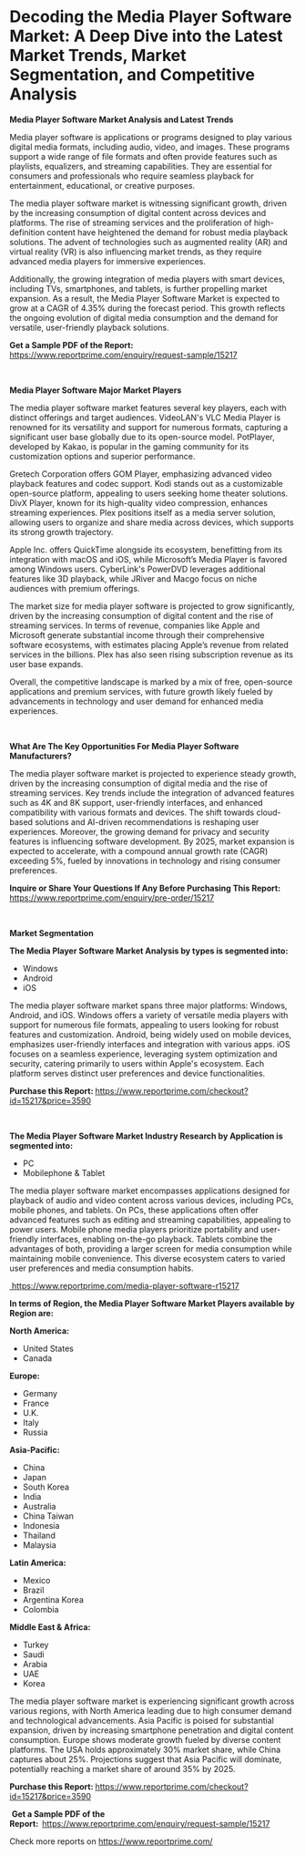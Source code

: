 <p><h1>Decoding the Media Player Software Market: A Deep Dive into the Latest Market Trends, Market Segmentation, and Competitive Analysis</h1></p><p><strong>Media Player Software Market Analysis and Latest Trends</strong></p>
<p><p>Media player software is applications or programs designed to play various digital media formats, including audio, video, and images. These programs support a wide range of file formats and often provide features such as playlists, equalizers, and streaming capabilities. They are essential for consumers and professionals who require seamless playback for entertainment, educational, or creative purposes.</p><p>The media player software market is witnessing significant growth, driven by the increasing consumption of digital content across devices and platforms. The rise of streaming services and the proliferation of high-definition content have heightened the demand for robust media playback solutions. The advent of technologies such as augmented reality (AR) and virtual reality (VR) is also influencing market trends, as they require advanced media players for immersive experiences. </p><p>Additionally, the growing integration of media players with smart devices, including TVs, smartphones, and tablets, is further propelling market expansion. As a result, the Media Player Software Market is expected to grow at a CAGR of 4.35% during the forecast period. This growth reflects the ongoing evolution of digital media consumption and the demand for versatile, user-friendly playback solutions.</p></p>
<p><strong>Get a Sample PDF of the Report:&nbsp;</strong> <a href="https://www.reportprime.com/enquiry/request-sample/15217?utm_campaign=2315&utm_medium=2&utm_source=Github&utm_content=ia&utm_term=20032025&utm_id=media-player-software">https://www.reportprime.com/enquiry/request-sample/15217</a></p>
<p>&nbsp;</p>
<p><strong>Media Player Software Major Market Players</strong></p>
<p><p>The media player software market features several key players, each with distinct offerings and target audiences. VideoLAN's VLC Media Player is renowned for its versatility and support for numerous formats, capturing a significant user base globally due to its open-source model. PotPlayer, developed by Kakao, is popular in the gaming community for its customization options and superior performance.</p><p>Gretech Corporation offers GOM Player, emphasizing advanced video playback features and codec support. Kodi stands out as a customizable open-source platform, appealing to users seeking home theater solutions. DivX Player, known for its high-quality video compression, enhances streaming experiences. Plex positions itself as a media server solution, allowing users to organize and share media across devices, which supports its strong growth trajectory.</p><p>Apple Inc. offers QuickTime alongside its ecosystem, benefitting from its integration with macOS and iOS, while Microsoft’s Media Player is favored among Windows users. CyberLink's PowerDVD leverages additional features like 3D playback, while JRiver and Macgo focus on niche audiences with premium offerings.</p><p>The market size for media player software is projected to grow significantly, driven by the increasing consumption of digital content and the rise of streaming services. In terms of revenue, companies like Apple and Microsoft generate substantial income through their comprehensive software ecosystems, with estimates placing Apple’s revenue from related services in the billions. Plex has also seen rising subscription revenue as its user base expands.</p><p>Overall, the competitive landscape is marked by a mix of free, open-source applications and premium services, with future growth likely fueled by advancements in technology and user demand for enhanced media experiences.</p></p>
<p>&nbsp;</p>
<p><strong>What Are The Key Opportunities For Media Player Software Manufacturers?</strong></p>
<p><p>The media player software market is projected to experience steady growth, driven by the increasing consumption of digital media and the rise of streaming services. Key trends include the integration of advanced features such as 4K and 8K support, user-friendly interfaces, and enhanced compatibility with various formats and devices. The shift towards cloud-based solutions and AI-driven recommendations is reshaping user experiences. Moreover, the growing demand for privacy and security features is influencing software development. By 2025, market expansion is expected to accelerate, with a compound annual growth rate (CAGR) exceeding 5%, fueled by innovations in technology and rising consumer preferences.</p></p>
<p><strong>Inquire or Share Your Questions If Any Before Purchasing This Report:</strong> <a href="https://www.reportprime.com/enquiry/pre-order/15217?utm_campaign=2315&utm_medium=2&utm_source=Github&utm_content=ia&utm_term=20032025&utm_id=media-player-software">https://www.reportprime.com/enquiry/pre-order/15217</a></p>
<p>&nbsp;</p>
<p><strong>Market Segmentation</strong></p>
<p><strong>The Media Player Software Market Analysis by types is segmented into:</strong></p>
<p><ul><li>Windows</li><li>Android</li><li>iOS</li></ul></p>
<p><p>The media player software market spans three major platforms: Windows, Android, and iOS. Windows offers a variety of versatile media players with support for numerous file formats, appealing to users looking for robust features and customization. Android, being widely used on mobile devices, emphasizes user-friendly interfaces and integration with various apps. iOS focuses on a seamless experience, leveraging system optimization and security, catering primarily to users within Apple's ecosystem. Each platform serves distinct user preferences and device functionalities.</p></p>
<p><strong>Purchase this Report:&nbsp;</strong><a href="https://www.reportprime.com/checkout?id=15217&price=3590&utm_campaign=2315&utm_medium=2&utm_source=Github&utm_content=ia&utm_term=20032025&utm_id=media-player-software">https://www.reportprime.com/checkout?id=15217&price=3590</a></p>
<p>&nbsp;</p>
<p><strong>The Media Player Software Market Industry Research by Application is segmented into:</strong></p>
<p><ul><li>PC</li><li>Mobilephone & Tablet</li></ul></p>
<p><p>The media player software market encompasses applications designed for playback of audio and video content across various devices, including PCs, mobile phones, and tablets. On PCs, these applications often offer advanced features such as editing and streaming capabilities, appealing to power users. Mobile phone media players prioritize portability and user-friendly interfaces, enabling on-the-go playback. Tablets combine the advantages of both, providing a larger screen for media consumption while maintaining mobile convenience. This diverse ecosystem caters to varied user preferences and media consumption habits.</p></p>
<p><a href="https://www.reportprime.com/media-player-software-r15217?utm_campaign=2315&utm_medium=2&utm_source=Github&utm_content=ia&utm_term=20032025&utm_id=media-player-software">&nbsp;https://www.reportprime.com/media-player-software-r15217</a></p>
<p><strong>In terms of Region, the Media Player Software Market Players available by Region are:</strong></p>
<p>
    <p> <strong> North America: </strong>
        <ul>
            <li>United States</li>
            <li>Canada</li>
        </ul>
        </p> 
    <p> <strong> Europe: </strong>
        <ul>
            <li>Germany</li>
            <li>France</li>
            <li>U.K.</li>
            <li>Italy</li>
            <li>Russia</li>
        </ul>
        </p> 
    <p> <strong> Asia-Pacific: </strong>
        <ul>
            <li>China</li>
            <li>Japan</li>
            <li>South Korea</li>
            <li>India</li>
            <li>Australia</li>
            <li>China Taiwan</li>
            <li>Indonesia</li>
            <li>Thailand</li>
            <li>Malaysia</li>
        </ul>
        </p> 
    <p> <strong> Latin America: </strong>
        <ul>
            <li>Mexico</li>
            <li>Brazil</li>
            <li>Argentina Korea</li>
            <li>Colombia</li>
        </ul>
        </p> 
    <p> <strong> Middle East & Africa: </strong>
        <ul>
            <li>Turkey</li>
            <li>Saudi</li>
            <li>Arabia</li>
            <li>UAE</li>
            <li>Korea</li>
        </ul>
    </p>
    </p>
<p><p>The media player software market is experiencing significant growth across various regions, with North America leading due to high consumer demand and technological advancements. Asia Pacific is poised for substantial expansion, driven by increasing smartphone penetration and digital content consumption. Europe shows moderate growth fueled by diverse content platforms. The USA holds approximately 30% market share, while China captures about 25%. Projections suggest that Asia Pacific will dominate, potentially reaching a market share of around 35% by 2025.</p></p>
<p><strong>Purchase this Report: </strong><a href="https://www.reportprime.com/checkout?id=15217&price=3590&utm_campaign=2315&utm_medium=2&utm_source=Github&utm_content=ia&utm_term=20032025&utm_id=media-player-software">https://www.reportprime.com/checkout?id=15217&price=3590</a></p>
<p>&nbsp;<strong>Get a Sample PDF of the Report:&nbsp;&nbsp;</strong><a href="https://www.reportprime.com/enquiry/request-sample/15217?utm_campaign=2315&utm_medium=2&utm_source=Github&utm_content=ia&utm_term=20032025&utm_id=media-player-software">https://www.reportprime.com/enquiry/request-sample/15217</a></p>
<p><strong></strong></p>
<p>Check more reports on <a href="https://www.reportprime.com/?utm_campaign=2315&utm_medium=2&utm_source=Github&utm_content=ia&utm_term=20032025&utm_id=media-player-software">https://www.reportprime.com/</a></p>